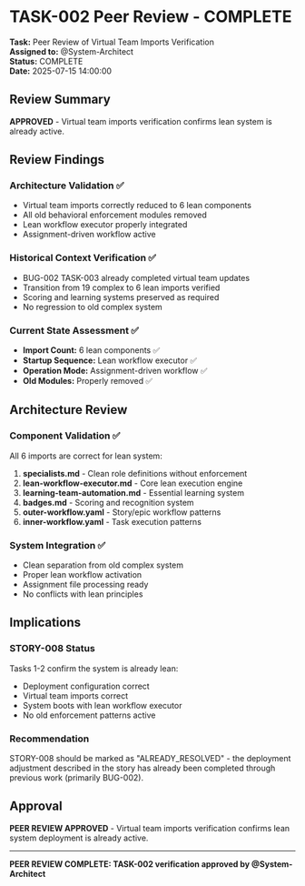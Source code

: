 # TASK-002 Peer Review - COMPLETE

**Task:** Peer Review of Virtual Team Imports Verification  
**Assigned to:** @System-Architect  
**Status:** COMPLETE  
**Date:** 2025-07-15 14:00:00

## Review Summary

**APPROVED** - Virtual team imports verification confirms lean system is already active.

## Review Findings

### Architecture Validation ✅
- Virtual team imports correctly reduced to 6 lean components
- All old behavioral enforcement modules removed
- Lean workflow executor properly integrated
- Assignment-driven workflow active

### Historical Context Verification ✅
- BUG-002 TASK-003 already completed virtual team updates
- Transition from 19 complex to 6 lean imports verified
- Scoring and learning systems preserved as required
- No regression to old complex system

### Current State Assessment ✅
- **Import Count:** 6 lean components ✅
- **Startup Sequence:** Lean workflow executor ✅
- **Operation Mode:** Assignment-driven workflow ✅
- **Old Modules:** Properly removed ✅

## Architecture Review

### Component Validation ✅
All 6 imports are correct for lean system:
1. **specialists.md** - Clean role definitions without enforcement
2. **lean-workflow-executor.md** - Core lean execution engine
3. **learning-team-automation.md** - Essential learning system
4. **badges.md** - Scoring and recognition system
5. **outer-workflow.yaml** - Story/epic workflow patterns
6. **inner-workflow.yaml** - Task execution patterns

### System Integration ✅
- Clean separation from old complex system
- Proper lean workflow activation
- Assignment file processing ready
- No conflicts with lean principles

## Implications

### STORY-008 Status
Tasks 1-2 confirm the system is already lean:
- Deployment configuration correct
- Virtual team imports correct
- System boots with lean workflow executor
- No old enforcement patterns active

### Recommendation
STORY-008 should be marked as "ALREADY_RESOLVED" - the deployment adjustment described in the story has already been completed through previous work (primarily BUG-002).

## Approval

**PEER REVIEW APPROVED** - Virtual team imports verification confirms lean system deployment is already active.

---
**PEER REVIEW COMPLETE: TASK-002 verification approved by @System-Architect**